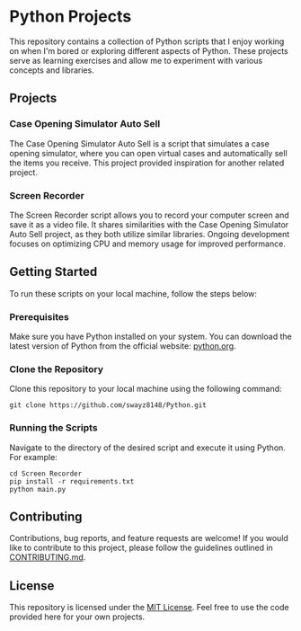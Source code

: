 # Python Projects

This repository contains a collection of Python scripts that I enjoy working on when I'm bored or exploring different aspects of Python. These projects serve as learning exercises and allow me to experiment with various concepts and libraries.

## Projects

### Case Opening Simulator Auto Sell
The Case Opening Simulator Auto Sell is a script that simulates a case opening simulator, where you can open virtual cases and automatically sell the items you receive. This project provided inspiration for another related project.

### Screen Recorder
The Screen Recorder script allows you to record your computer screen and save it as a video file. It shares similarities with the Case Opening Simulator Auto Sell project, as they both utilize similar libraries. Ongoing development focuses on optimizing CPU and memory usage for improved performance.

## Getting Started

To run these scripts on your local machine, follow the steps below:

### Prerequisites
Make sure you have Python installed on your system. You can download the latest version of Python from the official website: [python.org](https://www.python.org).

### Clone the Repository
Clone this repository to your local machine using the following command:

```
git clone https://github.com/swayz8148/Python.git
```

### Running the Scripts
Navigate to the directory of the desired script and execute it using Python. For example:

```
cd Screen Recorder
pip install -r requirements.txt
python main.py
```

## Contributing

Contributions, bug reports, and feature requests are welcome! If you would like to contribute to this project, please follow the guidelines outlined in [CONTRIBUTING.md](CONTRIBUTING.md).

## License

This repository is licensed under the [MIT License](LICENSE). Feel free to use the code provided here for your own projects.
